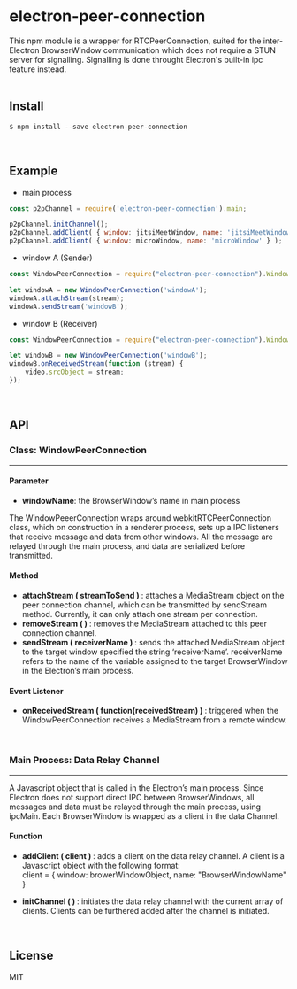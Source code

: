# electron-peer-connection

This npm module is a wrapper for RTCPeerConnection, suited for the inter-Electron BrowserWindow communication which does not require a STUN server for signalling. Signalling is done throught Electron's built-in ipc feature instead.
<br><br>

## Install
```
$ npm install --save electron-peer-connection
```
<br>

## Example

* main process
```javascript
const p2pChannel = require('electron-peer-connection').main;

p2pChannel.initChannel();
p2pChannel.addClient( { window: jitsiMeetWindow, name: 'jitsiMeetWindow' } );
p2pChannel.addClient( { window: microWindow, name: 'microWindow' } );
```

* window A (Sender)
```javascript
const WindowPeerConnection = require("electron-peer-connection").WindowPeerConnection;

let windowA = new WindowPeerConnection('windowA');
windowA.attachStream(stream);
windowA.sendStream('windowB');
```

* window B (Receiver)
```javascript
const WindowPeerConnection = require("electron-peer-connection").WindowPeerConnection;

let windowB = new WindowPeerConnection('windowB');
windowB.onReceivedStream(function (stream) {
    video.srcObject = stream;
});
```
<br>

## API

### Class: WindowPeerConnection
<hr>

#### Parameter

* <b>windowName</b>: the BrowserWindow’s name in main process

The WindowPeeerConnection wraps around webkitRTCPeerConnection class, which on construction in a renderer process, sets up a IPC listeners that receive message and data from other windows. All the message are relayed through the main process, and data are serialized before transmitted.

#### Method

* <b>attachStream ( streamToSend ) </b>: attaches a MediaStream object on the peer connection channel, which can be transmitted by sendStream method. Currently, it can only attach one stream per connection.
* <b>removeStream ( ) </b>: removes the MediaStream attached to this peer connection channel.
* <b>sendStream ( receiverName ) </b>: sends the attached MediaStream object to the target window specified the string ‘receiverName’. receiverName refers to the name of the variable assigned to the target BrowserWindow in the Electron’s main process.

#### Event Listener

* <b>onReceivedStream ( function(receivedStream) ) </b>: triggered when the WindowPeerConnection receives a MediaStream from a remote window.

<br>

### Main Process: Data Relay Channel
<hr>

A Javascript object that is called in the Electron’s main process. Since Electron does not support direct IPC between BrowserWindows, all messages and data must be relayed through the main process, using ipcMain. Each BrowserWindow is wrapped as a client in the data Channel.

#### Function

* <b>addClient ( client ) </b>: adds a client on the data relay channel. A client is a Javascript object with the following format: <br> client = { window: browerWindowObject, name: "BrowserWindowName" }

* <b>initChannel ( ) </b>: initiates the data relay channel with the current array of clients. Clients can be furthered added after the channel is initiated.

<br>

## License
MIT
